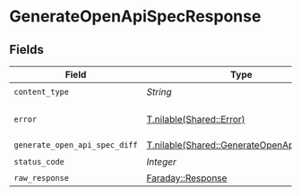 # GenerateOpenApiSpecResponse


## Fields

| Field                                                                                        | Type                                                                                         | Required                                                                                     | Description                                                                                  |
| -------------------------------------------------------------------------------------------- | -------------------------------------------------------------------------------------------- | -------------------------------------------------------------------------------------------- | -------------------------------------------------------------------------------------------- |
| `content_type`                                                                               | *String*                                                                                     | :heavy_check_mark:                                                                           | N/A                                                                                          |
| `error`                                                                                      | [T.nilable(Shared::Error)](../../models/shared/error.md)                                     | :heavy_minus_sign:                                                                           | Default error response                                                                       |
| `generate_open_api_spec_diff`                                                                | [T.nilable(Shared::GenerateOpenApiSpecDiff)](../../models/shared/generateopenapispecdiff.md) | :heavy_minus_sign:                                                                           | OK                                                                                           |
| `status_code`                                                                                | *Integer*                                                                                    | :heavy_check_mark:                                                                           | N/A                                                                                          |
| `raw_response`                                                                               | [Faraday::Response](https://www.rubydoc.info/gems/faraday/Faraday/Response)                  | :heavy_minus_sign:                                                                           | N/A                                                                                          |